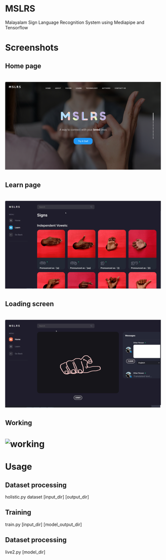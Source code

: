 # MSLRS
Malayalam Sign Language Recognition System using Mediapipe and Tensorflow

# Screenshots

## Home page
# ![homepage](./.github/readme-assets/main.png)

## Learn page

# ![learnpage](./.github/readme-assets/learn.gif)

## Loading screen

# ![loadingpage](./.github/readme-assets/loading.gif)

## Working

# ![working](./.github/readme-assets/working.gif)

# Usage

## Dataset processing
holistic.py dataset \[input_dir] \[output_dir]

## Training
train.py \[input_dir] \[model_output_dir]

## Dataset processing
live2.py \[model_dir]